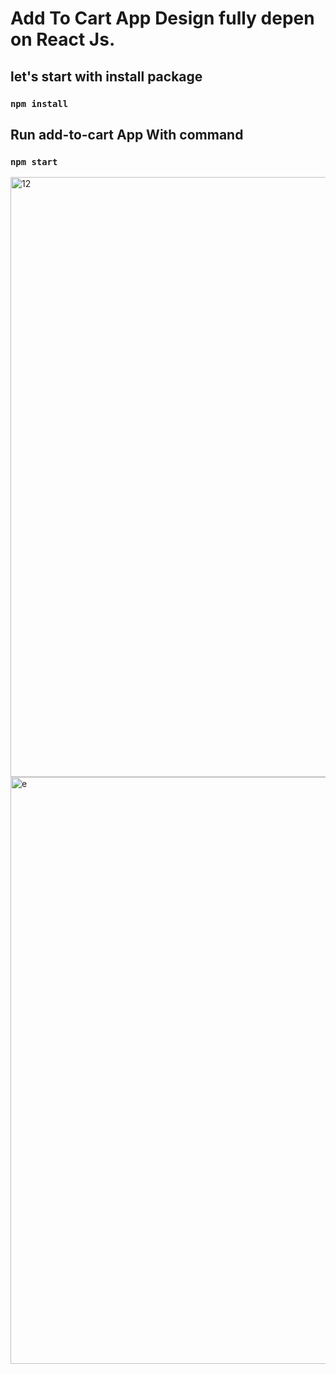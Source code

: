 # Add To Cart App Design fully depen on React Js.

## let's start with install package 
### `npm install`

## Run add-to-cart App With command
### `npm start`
<img width="960" alt="12" src="https://user-images.githubusercontent.com/78418025/165493463-565ed8bf-1f90-4ef0-a349-3e5df7882d88.png">
<img width="939" alt="e" src="https://user-images.githubusercontent.com/78418025/165493468-bf8ea199-2f53-41f4-8c32-0946ae0539e3.png">
